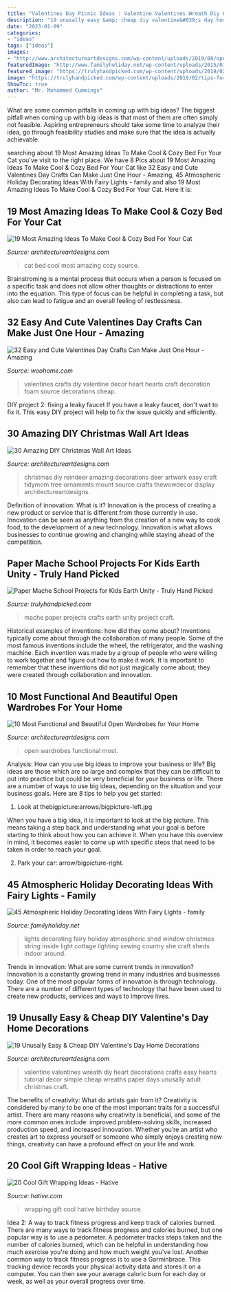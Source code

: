 ```yaml
---
title: "Valentines Day Picnic Ideas : Valentine Valentines Wreath Diy Heart Decorations Crafts Easy Hearts Tutorial Decor Simple Cheap Wreaths Paper Days Unusally Adult Christmas Craft"
description: "19 unusally easy &amp; cheap diy valentine&#039;s day home decorations"
date: "2023-01-09"
categories:
- "ideas"
tags: ["ideas"]
images:
- "http://www.architectureartdesigns.com/wp-content/uploads/2019/08/open-wardrobes-6.jpg"
featuredImage: "http://www.familyholiday.net/wp-content/uploads/2015/01/45-Atmospheric-Holiday-Decorating-Ideas-With-Fairy-Lights-29.jpg"
featured_image: "https://trulyhandpicked.com/wp-content/uploads/2019/02/tips-for-papermch-school-projects-a-pretty-happy-home-1550682767k48ng.jpg"
image: "https://trulyhandpicked.com/wp-content/uploads/2019/02/tips-for-papermch-school-projects-a-pretty-happy-home-1550682767k48ng.jpg"
ShowToc: true
author: "Mr. Mohammed Cummings"
---
```



What are some common pitfalls in coming up with big ideas?
The biggest pitfall when coming up with big ideas is that most of them are often simply not feasible. Aspiring entrepreneurs should take some time to analyze their idea, go through feasibility studies and make sure that the idea is actually achievable.

	

		
searching about 19 Most Amazing Ideas To Make Cool &amp; Cozy Bed For Your Cat you've visit to the right place. We have 8 Pics about 19 Most Amazing Ideas To Make Cool &amp; Cozy Bed For Your Cat like 32 Easy and Cute Valentines Day Crafts Can Make Just One Hour - Amazing, 45 Atmospheric Holiday Decorating Ideas With Fairy Lights - family and also 19 Most Amazing Ideas To Make Cool &amp; Cozy Bed For Your Cat. Here it is:
		
    
## 19 Most Amazing Ideas To Make Cool &amp; Cozy Bed For Your Cat

<img loading=lazy src="https://www.architectureartdesigns.com/wp-content/uploads/2016/06/12-45-630x840.jpg" onerror="this.onerror=null;this.src='https://tse2.mm.bing.net/th?id=OIP.IlOtGl8KIMB1ZYRCddygTgHaJ4&amp;pid=15.1';" alt="19 Most Amazing Ideas To Make Cool &amp; Cozy Bed For Your Cat">

_Source: architectureartdesigns.com_

>cat bed cool most amazing cozy source. 

	

Brainstroming is a mental process that occurs when a person is focused on a specific task and does not allow other thoughts or distractions to enter into the equation. This type of focus can be helpful in completing a task, but also can lead to fatigue and an overall feeling of restlessness.

    
## 32 Easy And Cute Valentines Day Crafts Can Make Just One Hour - Amazing

<img loading=lazy src="http://www.woohome.com/wp-content/uploads/2016/02/ValentinesDayCrafts-25.jpg" onerror="this.onerror=null;this.src='https://tse1.mm.bing.net/th?id=OIP.v-YEyR3s17pDyW2OT3vIYAHaJ4&amp;pid=15.1';" alt="32 Easy and Cute Valentines Day Crafts Can Make Just One Hour - Amazing">

_Source: woohome.com_

>valentines crafts diy valentine decor heart hearts craft decoration foam source decorations cheap. 

	

DIY project 2: fixing a leaky faucet
If you have a leaky faucet, don't wait to fix it. This easy DIY project will help to fix the issue quickly and efficiently.

    
## 30 Amazing DIY Christmas Wall Art Ideas

<img loading=lazy src="http://www.architectureartdesigns.com/wp-content/uploads/2013/12/719.jpg" onerror="this.onerror=null;this.src='https://tse2.mm.bing.net/th?id=OIP.hr7e6WqYun2OZxicT5U-0AHaLL&amp;pid=15.1';" alt="30 Amazing DIY Christmas Wall Art Ideas">

_Source: architectureartdesigns.com_

>christmas diy reindeer amazing decorations deer artwork easy craft tidymom tree ornaments mount source crafts thewowdecor display architectureartdesigns. 

	

Definition of innovation: What is it?
Innovation is the process of creating a new product or service that is different from those currently in use. Innovation can be seen as anything from the creation of a new way to cook food, to the development of a new technology. Innovation is what allows businesses to continue growing and changing while staying ahead of the competition.

    
## Paper Mache School Projects For Kids Earth Unity - Truly Hand Picked

<img loading=lazy src="https://trulyhandpicked.com/wp-content/uploads/2019/02/tips-for-papermch-school-projects-a-pretty-happy-home-1550682767k48ng.jpg" onerror="this.onerror=null;this.src='https://tse3.mm.bing.net/th?id=OIP.QHsHJhKqrTojo9RY0JeHjwHaJ4&amp;pid=15.1';" alt="Paper Mache School Projects for Kids Earth Unity - Truly Hand Picked">

_Source: trulyhandpicked.com_

>mache paper projects crafts earth unity project craft. 

	

Historical examples of inventions: how did they come about?
Inventions typically come about through the collaboration of many people. Some of the most famous inventions include the wheel, the refrigerator, and the washing machine. Each invention was made by a group of people who were willing to work together and figure out how to make it work. It is important to remember that these inventions did not just magically come about; they were created through collaboration and innovation.

    
## 10 Most Functional And Beautiful Open Wardrobes For Your Home

<img loading=lazy src="http://www.architectureartdesigns.com/wp-content/uploads/2019/08/open-wardrobes-6.jpg" onerror="this.onerror=null;this.src='https://tse2.mm.bing.net/th?id=OIP.MJos81qKqxz9wMFEaqZB1gHaNP&amp;pid=15.1';" alt="10 Most Functional and Beautiful Open Wardrobes for Your Home">

_Source: architectureartdesigns.com_

>open wardrobes functional most. 

	

Analysis: How can you use big ideas to improve your business or life?
Big ideas are those which are so large and complex that they can be difficult to put into practice but could be very beneficial for your business or life. There are a number of ways to use big ideas, depending on the situation and your business goals. Here are 8 tips to help you get started:
1. Look at thebigpicture:arrows/bigpicture-left.jpg

When you have a big idea, it is important to look at the big picture. This means taking a step back and understanding what your goal is before starting to think about how you can achieve it. When you have this overview in mind, it becomes easier to come up with specific steps that need to be taken in order to reach your goal.

2. Park your car: arrow/bigpicture-right.

    
## 45 Atmospheric Holiday Decorating Ideas With Fairy Lights - Family

<img loading=lazy src="http://www.familyholiday.net/wp-content/uploads/2015/01/45-Atmospheric-Holiday-Decorating-Ideas-With-Fairy-Lights-29.jpg" onerror="this.onerror=null;this.src='https://tse1.mm.bing.net/th?id=OIP.4WYj07DHVJibHZjMuooJYwHaLG&amp;pid=15.1';" alt="45 Atmospheric Holiday Decorating Ideas With Fairy Lights - family">

_Source: familyholiday.net_

>lights decorating fairy holiday atmospheric shed window christmas string inside light cottage lighting sewing country she craft sheds indoor around. 

	

Trends in innovation: What are some current trends in innovation?
Innovation is a constantly growing trend in many industries and businesses today. One of the most popular forms of innovation is through technology. There are a number of different types of technology that have been used to create new products, services and ways to improve lives.

    
## 19 Unusally Easy &amp; Cheap DIY Valentine&#039;s Day Home Decorations

<img loading=lazy src="https://www.architectureartdesigns.com/wp-content/uploads/2015/01/952.jpg" onerror="this.onerror=null;this.src='https://tse3.mm.bing.net/th?id=OIP.pcG4YXATPk6KQ2iBCVqAvwHaKl&amp;pid=15.1';" alt="19 Unusally Easy &amp; Cheap DIY Valentine&#039;s Day Home Decorations">

_Source: architectureartdesigns.com_

>valentine valentines wreath diy heart decorations crafts easy hearts tutorial decor simple cheap wreaths paper days unusally adult christmas craft. 

	

The benefits of creativity: What do artists gain from it?
Creativity is considered by many to be one of the most important traits for a successful artist. There are many reasons why creativity is beneficial, and some of the more common ones include: improved problem-solving skills, increased production speed, and increased innovation. Whether you’re an artist who creates art to express yourself or someone who simply enjoys creating new things, creativity can have a profound effect on your life and work.

    
## 20 Cool Gift Wrapping Ideas - Hative

<img loading=lazy src="https://hative.com/wp-content/uploads/2014/10/gift-wrapping-ideas/3-cool-gift-wrapping-ideas.jpg" onerror="this.onerror=null;this.src='https://tse2.mm.bing.net/th?id=OIP.IumchR58nq-vAcfGyDOSDAHaJ4&amp;pid=15.1';" alt="20 Cool Gift Wrapping Ideas - Hative">

_Source: hative.com_

>wrapping gift cool hative birthday source. 

	

Idea 2: A way to track fitness progress and keep track of calories burned.
There are many ways to track fitness progress and calories burned, but one popular way is to use a pedometer. A pedometer tracks steps taken and the number of calories burned, which can be helpful in understanding how much exercise you're doing and how much weight you've lost. Another common way to track fitness progress is to use a Garminbrace. This tracking device records your physical activity data and stores it on a computer. You can then see your average caloric burn for each day or week, as well as your overall progress over time.

